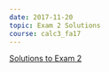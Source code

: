 ```yaml
---
date: 2017-11-20
topic: Exam 2 Solutions
course: calc3_fa17
---
```


[Solutions to Exam 2](http://ckottke.ncf.edu/calc3/exam2_solns.pdf)
